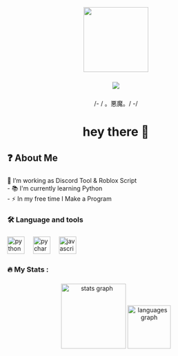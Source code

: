<div align="center">
  <img height="150" src="https://encrypted-tbn0.gstatic.com/images?q=tbn:ANd9GcQlVutPKHg1uDC7N2zQDzzw4831nNSLFoMrhg&s"  />
</div>

###

<div align="center">
  <img src="https://visitor-badge.laobi.icu/badge?page_id=Rain436.Rain436&right_color=antiquewhite"  />
</div>

###

<p align="center">/- / 。悪魔。/ -/</p>

###

<h1 align="center">hey there 👋</h1>

###

<h2 align="left">❓️  About Me</h2>

###

<p align="left"> 🔭 I’m working as  Discord Tool & Roblox Script<br>- 📚 I'm currently learning Python<br>- ⚡ In my free time I Make a Program</p>

###

<h3 align="left">🛠 Language and tools</h3>

###

<div align="left">
  <img src="https://cdn.jsdelivr.net/gh/devicons/devicon/icons/python/python-original-wordmark.svg" height="40" alt="python logo"  />
  <img width="12" />
  <img src="https://cdn.jsdelivr.net/gh/devicons/devicon/icons/pycharm/pycharm-original.svg" height="40" alt="pycharm logo"  />
  <img width="12" />
  <img src="https://cdn.jsdelivr.net/gh/devicons/devicon/icons/javascript/javascript-plain.svg" height="40" alt="javascript logo"  />
</div>

###

<h3 align="left">🔥   My Stats :</h3>

###

<div align="center">
  <img src="https://github-readme-stats.vercel.app/api?username=Rain436&hide_title=false&hide_rank=false&show_icons=true&include_all_commits=true&count_private=true&disable_animations=false&theme=dracula&locale=en&hide_border=false&order=1" height="150" alt="stats graph"  />
  <img src="https://github-readme-stats.vercel.app/api/top-langs?username=Rain436&locale=en&hide_title=false&layout=compact&card_width=320&langs_count=5&theme=dracula&hide_border=false&order=2" height="100" alt="languages graph"  />
</div>

###
